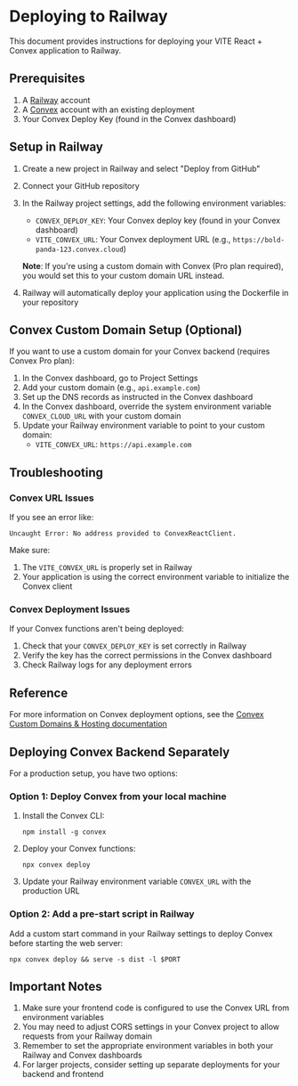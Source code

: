 # Deploying to Railway

This document provides instructions for deploying your VITE React + Convex application to Railway.

## Prerequisites

1. A [Railway](https://railway.app/) account
2. A [Convex](https://www.convex.dev/) account with an existing deployment
3. Your Convex Deploy Key (found in the Convex dashboard)

## Setup in Railway

1. Create a new project in Railway and select "Deploy from GitHub"

2. Connect your GitHub repository

3. In the Railway project settings, add the following environment variables:

   - `CONVEX_DEPLOY_KEY`: Your Convex deploy key (found in your Convex dashboard)
   - `VITE_CONVEX_URL`: Your Convex deployment URL (e.g., `https://bold-panda-123.convex.cloud`)

   **Note**: If you're using a custom domain with Convex (Pro plan required), you would set this to your custom domain URL instead.

4. Railway will automatically deploy your application using the Dockerfile in your repository

## Convex Custom Domain Setup (Optional)

If you want to use a custom domain for your Convex backend (requires Convex Pro plan):

1. In the Convex dashboard, go to Project Settings
2. Add your custom domain (e.g., `api.example.com`)
3. Set up the DNS records as instructed in the Convex dashboard
4. In the Convex dashboard, override the system environment variable `CONVEX_CLOUD_URL` with your custom domain
5. Update your Railway environment variable to point to your custom domain:
   - `VITE_CONVEX_URL`: `https://api.example.com`

## Troubleshooting

### Convex URL Issues

If you see an error like:

```
Uncaught Error: No address provided to ConvexReactClient.
```

Make sure:

1. The `VITE_CONVEX_URL` is properly set in Railway
2. Your application is using the correct environment variable to initialize the Convex client

### Convex Deployment Issues

If your Convex functions aren't being deployed:

1. Check that your `CONVEX_DEPLOY_KEY` is set correctly in Railway
2. Verify the key has the correct permissions in the Convex dashboard
3. Check Railway logs for any deployment errors

## Reference

For more information on Convex deployment options, see the [Convex Custom Domains & Hosting documentation](https://docs.convex.dev/production/hosting/custom)

## Deploying Convex Backend Separately

For a production setup, you have two options:

### Option 1: Deploy Convex from your local machine

1. Install the Convex CLI:

   ```
   npm install -g convex
   ```

2. Deploy your Convex functions:

   ```
   npx convex deploy
   ```

3. Update your Railway environment variable `CONVEX_URL` with the production URL

### Option 2: Add a pre-start script in Railway

Add a custom start command in your Railway settings to deploy Convex before starting the web server:

```
npx convex deploy && serve -s dist -l $PORT
```

## Important Notes

1. Make sure your frontend code is configured to use the Convex URL from environment variables
2. You may need to adjust CORS settings in your Convex project to allow requests from your Railway domain
3. Remember to set the appropriate environment variables in both your Railway and Convex dashboards
4. For larger projects, consider setting up separate deployments for your backend and frontend
